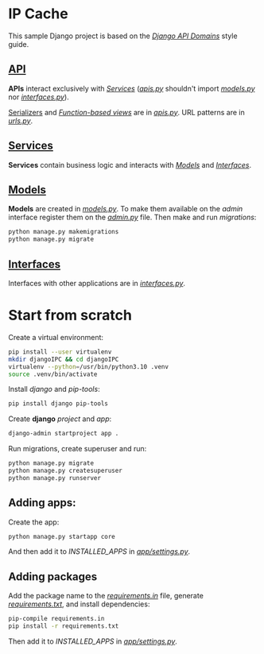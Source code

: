 # IP Cache
This sample Django project is based on the [*Django API Domains*](https://phalt.github.io/django-api-domains/) style
guide.

## [API](https://phalt.github.io/django-api-domains/files/#apis)
**APIs** interact exclusively with [*Services*](#services) ([*apis.py*](core/apis.py) shouldn't import
[*models.py*](core/models.py) nor [*interfaces.py*](core/interfaces.py)).

[Serializers](https://www.django-rest-framework.org/api-guide/serializers/#serializers) and
[*Function-based views*](https://www.django-rest-framework.org/api-guide/views/#function-based-views) are in
[*apis.py*](core/apis.py). URL patterns are in [*urls.py*](core/urls.py).

## [Services](https://phalt.github.io/django-api-domains/files/#services)

**Services** contain business logic and interacts with [*Models*](#models) and [*Interfaces*](#interfaces).

## [Models](https://docs.djangoproject.com/en/4.0/topics/db/models/)

**Models** are created in [*models.py*](core/models.py). To make them available on the *admin* interface register them
on the [*admin.py*](core/admin.py) file. Then make and run *migrations*:

```bash
python manage.py makemigrations
python manage.py migrate
```

## [Interfaces](https://phalt.github.io/django-api-domains/files/#interfaces)

Interfaces with other applications are in [*interfaces.py*](core/interfaces.py).

# Start from scratch
Create a virtual environment:
```bash
pip install --user virtualenv
mkdir djangoIPC && cd djangoIPC
virtualenv --python=/usr/bin/python3.10 .venv
source .venv/bin/activate
```
Install *django* and *pip-tools*:
```bash
pip install django pip-tools
```
Create **django** *project* and *app*:
```bash
django-admin startproject app .
```
Run migrations, create superuser and run:
```bash
python manage.py migrate
python manage.py createsuperuser
python manage.py runserver
```

## Adding apps:
Create the app:
```bash
python manage.py startapp core
```
And then add it to *INSTALLED_APPS* in [*app/settings.py*](app/settings.py).

## Adding packages
Add the package name to the [*requirements.in*](requirements.in) file, generate [*requirements.txt*](requirements.txt), 
and install dependencies:  
```bash
pip-compile requirements.in
pip install -r requirements.txt
```
Then add it to *INSTALLED_APPS* in [*app/settings.py*](app/settings.py).


